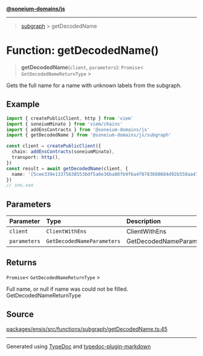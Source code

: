 [**@soneium-domains/js**](../README.md)

---

> [subgraph](README.md) > getDecodedName

# Function: getDecodedName()

> **getDecodedName**(`client`, `parameters`): `Promise`\< `GetDecodedNameReturnType` \>

Gets the full name for a name with unknown labels from the subgraph.

## Example

```ts
import { createPublicClient, http } from 'viem'
import { soneiumMinato } from 'viem/chains'
import { addEnsContracts } from '@soneium-domains/js'
import { getDecodedName } from '@soneium-domains/js/subgraph'

const client = createPublicClient({
  chain: addEnsContracts(soneiumMinato),
  transport: http(),
})
const result = await getDecodedName(client, {
  name: '[5cee339e13375638553bdf5a6e36ba80fb9f6a4f0783680884d92b558aa471da].son',
})
// sns.son
```

## Parameters

| Parameter    | Type                       | Description              |
| :----------- | :------------------------- | :----------------------- |
| `client`     | `ClientWithEns`            | ClientWithEns            |
| `parameters` | `GetDecodedNameParameters` | GetDecodedNameParameters |

## Returns

`Promise`\< `GetDecodedNameReturnType` \>

Full name, or null if name was could not be filled. GetDecodedNameReturnType

## Source

[packages/ensjs/src/functions/subgraph/getDecodedName.ts:45](https://github.com/ensdomains/ensjs-v3/blob/1b90b888/packages/ensjs/src/functions/subgraph/getDecodedName.ts#L45)

---

Generated using [TypeDoc](https://typedoc.org/) and [typedoc-plugin-markdown](https://www.npmjs.com/package/typedoc-plugin-markdown)
